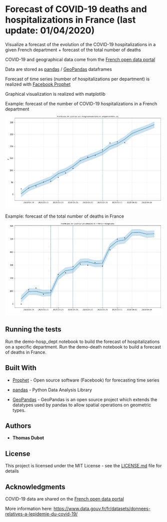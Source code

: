 # Forecast of COVID-19 deaths and hospitalizations in France (last update: 01/04/2020)

Visualize a forecast of the evolution of the COVID-19 hospitalizations in a given French department + forecast of the total number of deaths

COVID-19 and geographical data come from the [French open data portal](https://www.data.gouv.fr/fr/)

Data are stored as [pandas](https://pandas.pydata.org/) / [GeoPandas](http://geopandas.org/) dataframes

Forecast of time series (number of hospitalizations per department) is realized with [Facebook Prophet](https://facebook.github.io/prophet/)

Graphical visualization is realized with matplotlib




Example: forecast of the number of COVID-19 hospitalizations in a French department

![dep](31_forecast.png)


Example: forecast of the total number of deaths in France

![death](death_forecast.png)


## Running the tests

Run the demo-hosp_dept notebook to build the forecast of hospitalizations on a specific department. Run the demo-death notebook to build a forecast of deaths in France.


## Built With

* [Prophet](https://facebook.github.io/prophet/) - Open source software (Facebook) for forecasting time series

* [pandas](https://pandas.pydata.org/) - Python Data Analysis Library

* [GeoPandas](http://geopandas.org/) - GeoPandas is an open source project which extends the datatypes used by pandas to allow spatial operations on geometric types. 



## Authors

* **Thomas Dubot** 

## License

This project is licensed under the MIT License - see the [LICENSE.md](LICENSE.md) file for details


## Acknowledgments

COVID-19 data are shared on the [French open data portal](https://www.data.gouv.fr/fr/)

More information here: https://www.data.gouv.fr/fr/datasets/donnees-relatives-a-lepidemie-du-covid-19/
